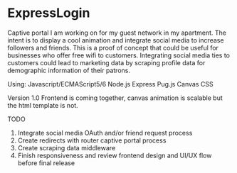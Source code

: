 ﻿# ExpressLogin

Captive portal I am working on for my guest network in my apartment. The intent is to display a cool animation and integrate social media to increase followers and friends. This is a proof of concept that could be useful for businesses who offer free wifi to customers. Integrating social media ties to customers could lead to marketing data by scraping profile data for demographic information of their patrons.

Using:
Javascript/ECMAScript5/6
Node.js
Express
Pug.js
Canvas
CSS

Version 1.0
Frontend is coming together, canvas animation is scalable but the html template is not.

TODO 
1. Integrate social media OAuth and/or friend request process
2. Create redirects with router captive portal process
3. Create scraping data middleware
4. Finish responsiveness and review frontend design and UI/UX flow before final release
